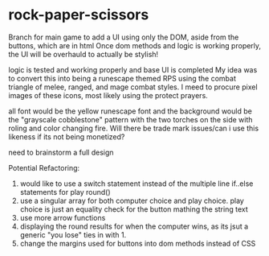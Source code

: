 # rock-paper-scissors

Branch for main game to add a UI using only the DOM, aside from the buttons, which are in html
Once dom methods and logic is working properly, the UI will be overhauld to actually be stylish!

logic is tested and working properly and base UI is completed
My idea was to convert this into being a runescape themed RPS using the combat triangle of melee, ranged, and mage combat styles. I meed to procure pixel images of these icons, most likely using the protect prayers.

all font would be the yellow runescape font and the background would be the "grayscale cobblestone" pattern with the two torches on the side with roling and color changing fire. Will there be trade mark issues/can i use this likeness if its not being monetized?

need to brainstorm a full design

Potential Refactoring:
1. would like to use a switch statement instead of the multiple line if..else statements for play round()
2. use a singular array for both computer choice and play choice. play choice is just an equality check for the button mathing the string text
3. use more arrow functions
4. displaying the round results for when the computer wins, as its jsut a generic "you lose" ties in with 1. 
5. change the margins used for buttons into dom methods instead of CSS